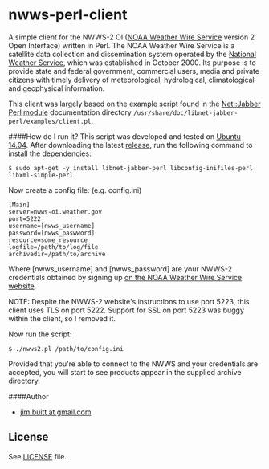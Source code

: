 # nwws-perl-client

A simple client for the NWWS-2 OI ([NOAA Weather Wire Service](http://www.nws.noaa.gov/nwws/) version 2 Open Interface) written in Perl. The NOAA Weather Wire Service is a satellite data collection and dissemination system operated by the [National Weather Service](http://weather.gov), which was established in October 2000. Its purpose is to provide state and federal government, commercial users, media and private citizens with timely delivery of meteorological, hydrological, climatological and geophysical information. 

This client was largely based on the example script found in the [Net::Jabber Perl module](http://search.cpan.org/~reatmon/Net-Jabber-2.0/lib/Net/Jabber.pm) documentation directory `/usr/share/doc/libnet-jabber-perl/examples/client.pl`.

####How do I run it?
This script was developed and tested on [Ubuntu 14.04](http://ubuntu.com). After downloading the latest [release](https://github.com/jbuitt/nwws-perl-client), run the following command to install the dependencies:

```
$ sudo apt-get -y install libnet-jabber-perl libconfig-inifiles-perl libxml-simple-perl
```

Now create a config file: (e.g. config.ini)

```
[Main]
server=nwws-oi.weather.gov
port=5222
username=[nwws_username]
password=[nwws_paswword]
resource=some_resource
logfile=/path/to/log/file
archivedir=/path/to/archive
```

Where [nwws_username] and [nwws_password] are your NWWS-2 credentials obtained by signing up [on the NOAA Weather Wire Service website](http://www.nws.noaa.gov/nwws/#NWWS_OI_Request).

NOTE: Despite the NWWS-2 website's instructions to use port 5223, this client uses TLS on port 5222. Support for SSL on port 5223 was buggy within the client, so I removed it.

Now run the script:

```
$ ./nwws2.pl /path/to/config.ini
```

Provided that you're able to connect to the NWWS and your credentials are accepted, you will start to see products appear in the supplied archive directory.

####Author

+	[jim.buitt at gmail.com](mailto:jim.buitt@gmail.com)

## License

See [LICENSE](https://github.com/jbuitt/nwws-perl-client/blob/master/LICENSE) file.

